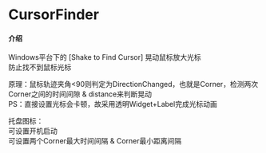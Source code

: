 # CursorFinder

#### 介绍
Windows平台下的 [Shake to Find Cursor] 晃动鼠标放大光标  
防止找不到鼠标光标

原理：鼠标轨迹夹角<90则判定为DirectionChanged，也就是Corner，检测两次Corner之间的时间间隙 & distance来判断晃动  
PS：直接设置光标会卡顿，故采用透明Widget+Label完成光标动画

托盘图标：  
可设置开机启动  
可设置两个Corner最大时间间隔 & Corner最小距离间隔